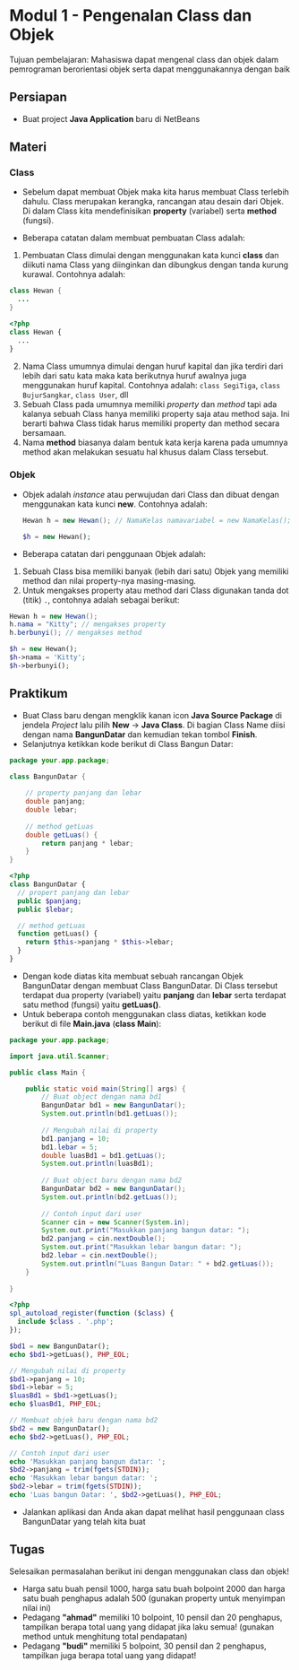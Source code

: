 # Modul 1 - Pengenalan Class dan Objek

Tujuan pembelajaran: Mahasiswa dapat mengenal class dan objek dalam pemrograman berorientasi objek serta dapat menggunakannya  dengan baik

## Persiapan

* Buat project __Java Application__ baru di NetBeans

## Materi
### Class

* Sebelum dapat membuat Objek maka kita harus membuat Class terlebih dahulu. Class merupakan kerangka,  rancangan atau desain dari Objek. Di dalam Class kita mendefinisikan __property__ (variabel) serta __method__ (fungsi). 

* Beberapa catatan dalam membuat pembuatan Class adalah:

1. Pembuatan Class dimulai dengan menggunakan kata kunci __class__ dan diikuti nama Class yang diinginkan dan dibungkus dengan tanda kurung kurawal. Contohnya adalah:

```java
class Hewan {
  ...
}
```

```php
<?php
class Hewan {
  ...
}
```

2. Nama Class umumnya dimulai dengan huruf kapital dan jika terdiri dari lebih dari satu kata maka kata berikutnya huruf awalnya juga menggunakan huruf kapital. Contohnya adalah: ```class SegiTiga```, ```class BujurSangkar```, ```class User```, dll
3. Sebuah  Class pada umumnya memiliki _property_ dan _method_ tapi ada kalanya sebuah Class hanya memiliki property saja atau method saja. Ini berarti bahwa Class tidak harus memiliki property dan method secara bersamaan.
4. Nama __method__ biasanya dalam bentuk kata kerja karena pada umumnya method akan melakukan sesuatu hal khusus dalam Class tersebut.

### Objek

* Objek adalah _instance_ atau perwujudan dari Class dan dibuat dengan menggunakan kata kunci __new__. Contohnya adalah:

  ```java
  Hewan h = new Hewan(); // NamaKelas namavariabel = new NamaKelas();
  ```

  ```php
  $h = new Hewan();
  ```

* Beberapa catatan dari penggunaan Objek adalah:

1. Sebuah Class bisa memiliki banyak (lebih dari satu) Objek yang memiliki method dan nilai property-nya masing-masing.
2. Untuk mengakses property atau method dari Class digunakan tanda dot (titik) ```.```, contohnya adalah sebagai berikut:

```java
Hewan h = new Hewan();
h.nama = "Kitty"; // mengakses property
h.berbunyi(); // mengakses method
```

```php
$h = new Hewan();
$h->nama = 'Kitty';
$h->berbunyi();
```

## Praktikum

* Buat Class baru dengan mengklik kanan icon __Java Source Package__ di jendela _Project_ lalu pilih __New__ -> __Java Class__. Di bagian Class Name diisi dengan nama __BangunDatar__ dan kemudian tekan tombol __Finish__.
* Selanjutnya ketikkan kode berikut di Class Bangun Datar:

```java
package your.app.package;

class BangunDatar {
    
    // property panjang dan lebar
    double panjang;
    double lebar;
    
    // method getLuas
    double getLuas() {
        return panjang * lebar;
    }
}
```

```php
<?php
class BangunDatar {
  // propert panjang dan lebar
  public $panjang;
  public $lebar;

  // method getLuas
  function getLuas() {
    return $this->panjang * $this->lebar;
  }
}
```

* Dengan kode diatas kita membuat sebuah rancangan Objek BangunDatar dengan membuat Class BangunDatar. Di Class tersebut terdapat dua property (variabel) yaitu __panjang__ dan __lebar__ serta terdapat satu method (fungsi) yaitu __getLuas()__.
* Untuk beberapa contoh menggunakan class diatas, ketikkan kode berikut di file __Main.java__ (__class Main__):

```java
package your.app.package;

import java.util.Scanner;

public class Main {

    public static void main(String[] args) {
        // Buat object dengan nama bd1
        BangunDatar bd1 = new BangunDatar();
        System.out.println(bd1.getLuas());
        
        // Mengubah nilai di property
        bd1.panjang = 10;
        bd1.lebar = 5;
        double luasBd1 = bd1.getLuas();
        System.out.println(luasBd1);
        
        // Buat object baru dengan nama bd2
        BangunDatar bd2 = new BangunDatar();
        System.out.println(bd2.getLuas());
        
        // Contoh input dari user
        Scanner cin = new Scanner(System.in);
        System.out.print("Masukkan panjang bangun datar: ");
        bd2.panjang = cin.nextDouble();
        System.out.print("Masukkan lebar bangun datar: ");
        bd2.lebar = cin.nextDouble();
        System.out.println("Luas Bangun Datar: " + bd2.getLuas());
    }
    
}
```

```php
<?php
spl_autoload_register(function ($class) {
  include $class . '.php';
});

$bd1 = new BangunDatar();
echo $bd1->getLuas(), PHP_EOL;

// Mengubah nilai di property
$bd1->panjang = 10;
$bd1->lebar = 5;
$luasBd1 = $bd1->getLuas();
echo $luasBd1, PHP_EOL;

// Membuat objek baru dengan nama bd2
$bd2 = new BangunDatar();
echo $bd2->getLuas(), PHP_EOL;

// Contoh input dari user
echo 'Masukkan panjang bangun datar: ';
$bd2->panjang = trim(fgets(STDIN));
echo 'Masukkan lebar bangun datar: ';
$bd2->lebar = trim(fgets(STDIN));
echo 'Luas bangun Datar: ', $bd2->getLuas(), PHP_EOL;
```


* Jalankan aplikasi dan Anda akan dapat melihat hasil penggunaan class BangunDatar yang telah kita buat

## Tugas

Selesaikan permasalahan berikut ini dengan menggunakan class dan objek!

- Harga satu buah pensil 1000, harga satu buah bolpoint 2000 dan harga satu buah penghapus adalah 500 (gunakan property untuk menyimpan nilai ini)
- Pedagang __"ahmad"__ memiliki 10 bolpoint, 10 pensil dan 20 penghapus, tampilkan berapa total uang yang didapat jika laku semua! (gunakan method untuk menghitung total pendapatan)
- Pedagang __"budi"__ memiliki 5 bolpoint, 30 pensil dan 2 penghapus, tampilkan juga berapa total uang yang didapat!
